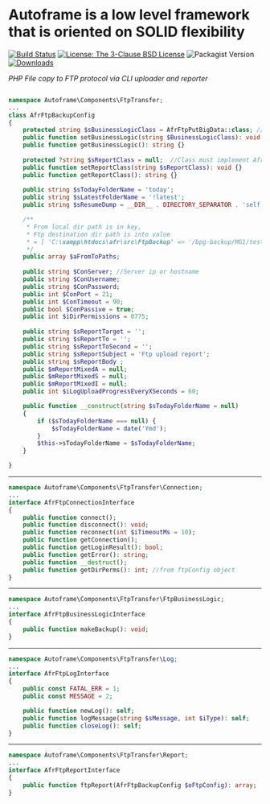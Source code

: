 # Autoframe is a low level framework that is oriented on SOLID flexibility

[![Build Status](https://github.com/autoframe/ftp-backup/workflows/PHPUnit-tests/badge.svg)](https://github.com/autoframe/ftp-backup/actions?query=branch:main)
[![License: The 3-Clause BSD License](https://img.shields.io/github/license/autoframe/ftp-backup)](https://opensource.org/license/bsd-3-clause/)
![Packagist Version](https://img.shields.io/packagist/v/autoframe/ftp-backup?label=packagist%20stable)
[![Downloads](https://img.shields.io/packagist/dm/autoframe/ftp-backup.svg)](https://packagist.org/packages/autoframe/ftp-backup)

*PHP File copy to FTP protocol via CLI uploader and reporter*


```php

namespace Autoframe\Components\FtpTransfer;
...
class AfrFtpBackupConfig
{
    protected string $sBusinessLogicClass = AfrFtpPutBigData::class; //Class must implement AfrFtpBusinessLogicInterface::class
    public function setBusinessLogic(string $BusinessLogicClass): void {}
    public function getBusinessLogic(): string {}
    
    protected ?string $sReportClass = null;  //Class must implement AfrFtpReportInterface::class
    public function setReportClass(string $sReportClass): void {}
    public function getReportClass(): string {}
    
    public string $sTodayFolderName = 'today';
    public string $sLatestFolderName = '!latest';
    public string $sResumeDump = __DIR__ . DIRECTORY_SEPARATOR . 'self.resume.php';

    /**
     * From local dir path is in key,
     * Ftp destination dir path is into value
     * = [ 'C:\xampp\htdocs\afr\src\FtpBackup' => '/bpg-backup/MG1/test2/resume']
     */
    public array $aFromToPaths;
    
    public string $ConServer; //Server ip or hostname
    public string $ConUsername;
    public string $ConPassword;
    public int $ConPort = 21;
    public int $ConTimeout = 90;
    public bool $ConPassive = true;
    public int $iDirPermissions = 0775;
 
    public string $sReportTarget = '';
    public string $sReportTo = '';
    public string $sReportToSecond = '';
    public string $sReportSubject = 'Ftp upload report';
    public string $sReportBody ;
    public $mReportMixedA = null;
    public $mReportMixedS = null;
    public $mReportMixedI = null;
    public int $iLogUploadProgressEveryXSeconds = 60;

    public function __construct(string $sTodayFolderName = null)
    {
        if ($sTodayFolderName === null) {
            $sTodayFolderName = date('Ymd');
        }
        $this->sTodayFolderName = $sTodayFolderName;
    }

}
```

---

```php
namespace Autoframe\Components\FtpTransfer\Connection;
...
interface AfrFtpConnectionInterface
{
    public function connect();
    public function disconnect(): void;
    public function reconnect(int $iTimeoutMs = 10);
    public function getConnection();
    public function getLoginResult(): bool;
    public function getError(): string;
    public function __destruct();
    public function getDirPerms(): int; //from ftpConfig object
}
```

---

```php
namespace Autoframe\Components\FtpTransfer\FtpBusinessLogic;
...
interface AfrFtpBusinessLogicInterface
{
    public function makeBackup(): void;
}
```

---

```php
namespace Autoframe\Components\FtpTransfer\Log;
...
interface AfrFtpLogInterface
{
    public const FATAL_ERR = 1;
    public const MESSAGE = 2;

    public function newLog(): self;
    public function logMessage(string $sMessage, int $iType): self;
    public function closeLog(): self;
}
```

---

```php
namespace Autoframe\Components\FtpTransfer\Report;
...
interface AfrFtpReportInterface
{
    public function ftpReport(AfrFtpBackupConfig $oFtpConfig): array;
}
```
